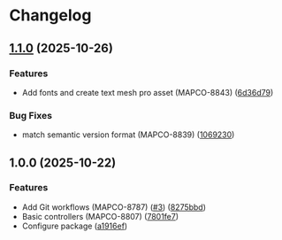 # Changelog

## [1.1.0](https://github.com/MapColonies/yahalom-ui-components/compare/v1.0.0...v1.1.0) (2025-10-26)


### Features

* Add fonts and create text mesh pro asset (MAPCO-8843) ([6d36d79](https://github.com/MapColonies/yahalom-ui-components/commit/6d36d79b15167040e456ebe294df7d5266047cc8))


### Bug Fixes

* match semantic version format (MAPCO-8839) ([1069230](https://github.com/MapColonies/yahalom-ui-components/commit/1069230fb511697b99ec892eea162fb3eba66ef6))

## 1.0.0 (2025-10-22)


### Features

* Add Git workflows (MAPCO-8787) ([#3](https://github.com/MapColonies/yahalom-ui-components/issues/3)) ([8275bbd](https://github.com/MapColonies/yahalom-ui-components/commit/8275bbdd26f81bde1a235cabb371437a2c1d8c3a))
* Basic controllers (MAPCO-8807) ([7801fe7](https://github.com/MapColonies/yahalom-ui-components/commit/7801fe7c85a0b0731523c63402109368779aeb71))
* Configure package ([a1916ef](https://github.com/MapColonies/yahalom-ui-components/commit/a1916ef045ee760e5b9658780c1765064f2b9223))
